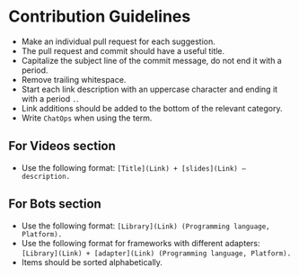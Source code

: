 # Contribution Guidelines

* Make an individual pull request for each suggestion.
* The pull request and commit should have a useful title.
* Capitalize the subject line of the commit message, do not end it with a period.
* Remove trailing whitespace.
* Start each link description with an uppercase character and ending it with a period `.`.
* Link additions should be added to the bottom of the relevant category.
* Write `ChatOps` when using the term.

## For Videos section

* Use the following format: `[Title](Link) + [slides](Link) – description.`

## For Bots section

* Use the following format: `[Library](Link) (Programming language, Platform).`
* Use the following format for frameworks with different adapters: `[Library](Link) + [adapter](Link) (Programming language, Platform).`
* Items should be sorted alphabetically.
